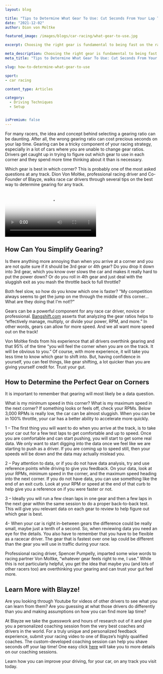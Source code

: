 ```yaml
---
layout: blog

title: "Tips to Determine What Gear To Use: Cut Seconds From Your Lap Time on Any Track"
date: "2021-12-02"
author: Dion von Moltke

featured_image: /images/blogs/car-racing/what-gear-to-use.jpg

excerpt: Choosing the right gear is fundamental to being fast on the race track.  But, for many racecar drivers there are certain corners where we just can't seem to figure out which gear to use.  In this article professional racecar driver, Dion von Moltke, explains how he decides what gear to use.

meta_description: Choosing the right gear is fundamental to being fast on the race track.  But, for many racecar drivers there are certain corners where we just can't seem to figure out which gear to use.  In this article professional racecar driver, Dion von Moltke, explains how he decides what gear to use.
meta_title: "Tips to Determine What Gear To Use: Cut Seconds From Your Lap Time on Any Track"

slug: how-to-determine-what-gear-to-use

sport:
- car racing

content_type: Articles

category:
  - Driving Techniques
  - Setup


isPremium: false
---
```


For many racers, the idea and concept behind selecting a gearing ratio can be daunting. After all, the wrong gearing ratio can cost precious seconds on your lap time. Gearing can be a tricky component of your racing strategy, especially in a lot of cars where you are unable to change gear ratios. Drivers get caught up in trying to figure out which gear to use in each corner and they spend more time thinking about it than is necessary.

Which gear is best in which corner? This is probably one of the most asked questions at any track. Dion Von Moltke, professional racing driver and Co-Founder of Blayze, walks race car drivers through several tips on the best way to determine gearing for any track.

<vue-plyr ref="videoPlayer">
	<video class="rc-video" id="player" poster="https://image.mux.com/bLJp6sghX5BzMeS4P35gm6PW7EKld02t02en6PXvqHubY/thumbnail.png" controls>
		<source src="https://stream.mux.com/bLJp6sghX5BzMeS4P35gm6PW7EKld02t02en6PXvqHubY.m3u8" type="video/mp4" />
	</video>
</vue-plyr>


## How Can You Simplify Gearing?

Is there anything more annoying than when you arrive at a corner and you are not quite sure if it should be 3rd gear or 4th gear? Do you drop it down into 3rd gear, which you know over slows the car and makes it really hard to put the power down? Or do you roll in 4th gear and just deal with the sluggish exit as you mash the throttle back to full throttle?

Both feel slow, so how do you know which one is faster? "My competition always seems to get the jump on me through the middle of this corner... What are they doing that I'm not!?"

Gears can be a powerful component for any race car driver, novice or professional. [Bangshift.com](https://bangshift.com/bangshift1320/bangshift1320-tech-stories/does-a-turbo-car-need-a-different-gear-ratio-than-any-other-combo-how-do-you-determine-which-ratio-is-right-for-you/) asserts that analyzing the gear ratios helps to “effectively manage, multiply, or divide your power, RPM, and more.” In other words, gears can allow for more speed. And we all want more speed out on the track!

Von Moltke finds from his experience that all drivers overthink gearing and that 95% of the time “you will feel the corner when you are on the track. It will be obvious to you.” Of course, with more experience, it will take you less time to know which gear to shift into. But, having confidence in yourself, you can feel things, like gear shifting, a lot quicker than you are giving yourself credit for. Trust your gut.

## How to Determine the Perfect Gear on Corners

It is important to remember that gearing will most likely be a data question.

What is my minimum speed in this corner? What is my maximum speed in the next corner? If something looks or feels off, check your RPMs. Below 3,000 RPMs is really low, the car can be almost sluggish. When you can be in 100% throttle, your car has a better ability to accelerate more quickly.

1 – The first thing you will want to do when you arrive at the track, is to take your car out for a few test laps to get comfortable and up to speed. Once you are comfortable and can start pushing, you will start to get some real data. We only want to start digging into the data once we feel like we are starting to push as a driver. If you are coming up to speed still, then your speeds will be down and the data may actually mislead you.

2 – Pay attention to data, or if you do not have data analysis, try and use reference points while driving to give you feedback. On your data, look at your RPMs, minimum speed in the corner, and the maximum speed heading into the next corner. If you do not have data, you can use something like the end of an exit curb. Look at your RPM or speed at the end of that curb to help give you a reference on if you were faster or not.

3 – Ideally you will run a few clean laps in one gear and then a few laps in the next gear within the same session to do a proper back-to-back test. This will give you relevant data on each gear to review to help figure out which gear is best.

4- When your car is right in-between gears the difference could be really small, maybe just a tenth of a second. So, when reviewing data you need an eye for the details. You also have to remember that you have to be flexible as a racecar driver. The gear that is fastest over one lap could be different than the gear you will use in traffic during your race.

Professional racing driver, Spencer Pumpelly, imparted some wise words to racing partner Von Moltke, “whatever gear feels right to me, I use.” While this is not particularly helpful, you get the idea that maybe you (and lots of other racers too) are overthinking your gearing and can trust your gut feel more.

## Learn More with Blayze!

Are you looking through Youtube for videos of other drivers to see what you can learn from them? Are you guessing at what those drivers do differently than you and making assumptions on how you can find more lap time?

At Blayze we take the guesswork and hours of research out of it and give you a personalized coaching session from the very best coaches and drivers in the world. For a truly unique and personalized feedback experience, submit your racing video to one of Blayze’s highly qualified coaches. The custom-developed coaching session can help you shave seconds off your lap time! One easy click [here](https://app.blayze.io/registration/new) will take you to more details on our coaching sessions.

Learn how you can improve your driving, for your car, on any track you visit today.
